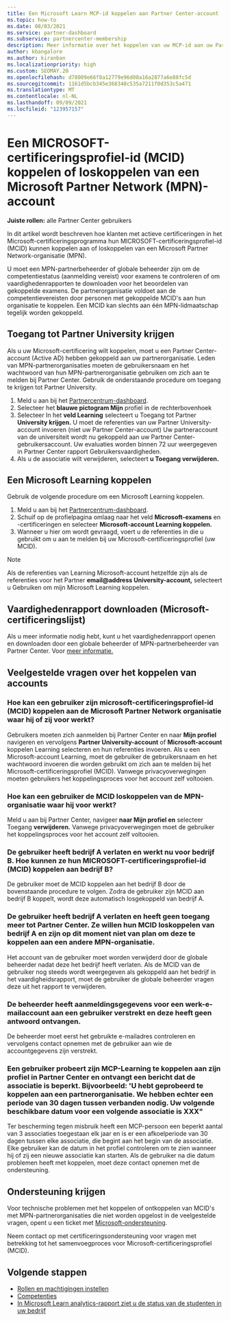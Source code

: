 ```yaml
---
title: Een Microsoft Learn MCP-id koppelen aan Partner Center-account
ms.topic: how-to
ms.date: 08/03/2021
ms.service: partner-dashboard
ms.subservice: partnercenter-membership
description: Meer informatie over het koppelen van uw MCP-id aan uw Partner Center-account, zodat uw bedrijf de trainings- en leertrajecten kan zien die u hebt gevolgd voor competenties.
author: kbangalore
ms.author: kiranban
ms.localizationpriority: high
ms.custom: SEOMAY.20
ms.openlocfilehash: d78009e66f8a12779e96d08a16a2877a6e88fc5d
ms.sourcegitcommit: 1161d5bcb345e368348c535a7211f0d353c5a471
ms.translationtype: MT
ms.contentlocale: nl-NL
ms.lasthandoff: 09/09/2021
ms.locfileid: "123957157"
---
```

# <a name="link-or-unlink-a-microsoft-certification-profile-id-mcid-to-a-microsoft-partner-network-mpn-account"></a>Een MICROSOFT-certificeringsprofiel-id (MCID) koppelen of loskoppelen van een Microsoft Partner Network (MPN)-account

**Juiste rollen:** alle Partner Center gebruikers

In dit artikel wordt beschreven hoe klanten met actieve certificeringen in het Microsoft-certificeringsprogramma hun MICROSOFT-certificeringsprofiel-id (MCID) kunnen koppelen aan of loskoppelen van een Microsoft Partner Network-organisatie (MPN).

U moet een MPN-partnerbeheerder of [](https://partner.microsoft.com/pcv/partnership/competencies) globale beheerder zijn om de competentiestatus (aanmelding vereist) voor examens te controleren of om vaardighedenrapporten te downloaden voor het beoordelen van gekoppelde examens. De partnerorganisatie voldoet aan de competentievereisten door personen met gekoppelde MCID's aan hun organisatie te koppelen. Een MCID kan slechts aan één MPN-lidmaatschap tegelijk worden gekoppeld.

## <a name="get-partner-university-access"></a>Toegang tot Partner University krijgen

Als u uw Microsoft-certificering wilt koppelen, moet u een Partner Center-account (Active AD) hebben gekoppeld aan uw partnerorganisatie. Leden van MPN-partnerorganisaties moeten de gebruikersnaam en het wachtwoord van hun MPN-partnerorganisatie gebruiken om zich aan te melden bij Partner Center.
Gebruik de onderstaande procedure om toegang te krijgen tot Partner University.

1. Meld u aan bij het [Partnercentrum-dashboard](https://partner.microsoft.com/dashboard/).
2. Selecteer het **blauwe pictogram Mijn** profiel in de rechterbovenhoek
3. Selecteer In het **veld Learning** selecteert u Toegang tot Partner **University krijgen.** U moet de referenties van uw Partner University-account invoeren (niet uw Partner Center-account) Uw partneraccount van de universiteit wordt nu gekoppeld aan uw Partner Center-gebruikersaccount. Uw evaluaties worden binnen 72 uur weergegeven in Partner Center rapport Gebruikersvaardigheden.
4. Als u de associatie wilt verwijderen, selecteert **u Toegang verwijderen.**

## <a name="associate-a-microsoft-learning-account"></a>Een Microsoft Learning koppelen

Gebruik de volgende procedure om een Microsoft Learning koppelen. 

1. Meld u aan bij het [Partnercentrum-dashboard](https://partner.microsoft.com/dashboard/).
2. Schuif op de profielpagina omlaag naar het veld **Microsoft-examens** en -certificeringen en selecteer **Microsoft-account Learning koppelen.**
3. Wanneer u hier om wordt gevraagd, voert u de referenties in die u gebruikt om u aan te melden bij uw Microsoft-certificeringsprofiel (uw MCID).

>[!NOTE]
>Als de referenties van Learning Microsoft-account hetzelfde zijn als de referenties voor het Partner **email@address University-account,** selecteert u Gebruiken om mijn Microsoft Learning koppelen.

## <a name="download-skills-report-microsoft-certification-list"></a>Vaardighedenrapport downloaden (Microsoft-certificeringslijst)
Als u meer informatie nodig hebt, kunt u het vaardighedenrapport openen en downloaden door een globale beheerder of MPN-partnerbeheerder van Partner Center. Voor [meer informatie.](./mpn-skills-report.md#view-skills-report-data)


## <a name="frequently-asked-questions-about-linking-accounts"></a>Veelgestelde vragen over het koppelen van accounts

### <a name="how-can-a-user-link-their-microsoft-certification-profile-id-mcid-with-the-microsoft-partner-network-mpn-organization-they-work-for"></a>Hoe kan een gebruiker zijn microsoft-certificeringsprofiel-id (MCID) koppelen aan de Microsoft Partner Network organisatie waar hij of zij voor werkt?

Gebruikers moeten zich aanmelden bij Partner Center en naar **Mijn profiel** navigeren en vervolgens **Partner University-account** of **Microsoft-account** koppelen Learning selecteren en hun referenties invoeren. Als u een Microsoft-account Learning, moet de gebruiker de gebruikersnaam en het wachtwoord invoeren die worden gebruikt om zich aan te melden bij het Microsoft-certificeringsprofiel (MCID). Vanwege privacyoverwegingen moeten gebruikers het koppelingsproces voor het account zelf voltooien.  

### <a name="how-can-a-user-unlink-their-mcid-from-the-mpn-organization-they-work-for"></a>Hoe kan een gebruiker de MCID loskoppelen van de MPN-organisatie waar hij voor werkt?

Meld u aan bij Partner Center, navigeer **naar Mijn profiel en** selecteer Toegang **verwijderen.** Vanwege privacyoverwegingen moet de gebruiker het koppelingsproces voor het account zelf voltooien.

### <a name="the-user-left-company-a-and-now-works-for-company-b-how-can-they-link-their-microsoft-certification-profile-id-mcid-with-company-b"></a>De gebruiker heeft bedrijf A verlaten en werkt nu voor bedrijf B. Hoe kunnen ze hun MICROSOFT-certificeringsprofiel-id (MCID) koppelen aan bedrijf B?

De gebruiker moet de MCID koppelen aan het bedrijf B door de bovenstaande procedure te volgen. Zodra de gebruiker zijn MCID aan bedrijf B koppelt, wordt deze automatisch losgekoppeld van bedrijf A.

### <a name="the-user-left-company-a-and-no-longer-has-access-to-partner-center-they-want-to-unlink-their-mcid-from-company-a-and-are-not-planning-to-link-it-with-another-mpn-organization-at-the-moment"></a>De gebruiker heeft bedrijf A verlaten en heeft geen toegang meer tot Partner Center. Ze willen hun MCID loskoppelen van bedrijf A en zijn op dit moment niet van plan om deze te koppelen aan een andere MPN-organisatie.

Het account van de gebruiker moet worden verwijderd door de globale beheerder nadat deze het bedrijf heeft verlaten. Als de MCID van de gebruiker nog steeds wordt weergegeven als gekoppeld aan het bedrijf in het vaardigheidsrapport, moet de gebruiker de globale beheerder vragen deze uit het rapport te verwijderen.

### <a name="the-admin-provided-sign-in-details-for-a-work-email-account-to-a-user-and-they-have-had-no-response"></a>De beheerder heeft aanmeldingsgegevens voor een werk-e-mailaccount aan een gebruiker verstrekt en deze heeft geen antwoord ontvangen.

De beheerder moet eerst het gebruikte e-mailadres controleren en vervolgens contact opnemen met de gebruiker aan wie de accountgegevens zijn verstrekt.

### <a name="a-user-tries-to-associate-their-mcp-learning-account-to-their-profile-in-partner-center-and-receives-a-message-that-their-association-is-limited-for-example-you-have-attempted-to-associate-with-a-partner-organization-however-we-require-a-period-of-30-days-between-associations-your-next-available-date-for-a-subsequent-association-is-xxx"></a>Een gebruiker probeert zijn MCP-Learning te koppelen aan zijn profiel in Partner Center en ontvangt een bericht dat de associatie is beperkt. Bijvoorbeeld: 'U hebt geprobeerd te koppelen aan een partnerorganisatie. We hebben echter een periode van 30 dagen tussen verbanden nodig. Uw volgende beschikbare datum voor een volgende associatie is XXX"

Ter bescherming tegen misbruik heeft een MCP-persoon een beperkt aantal van 3 associaties toegestaan elk jaar en is er een afkoelperiode van 30 dagen tussen elke associatie, die begint aan het begin van de associatie. Elke gebruiker kan de datum in het profiel controleren om te zien wanneer hij of zij een nieuwe associatie kan starten. Als de gebruiker na die datum problemen heeft met koppelen, moet deze contact opnemen met de ondersteuning.  

## <a name="how-to-get-support"></a>Ondersteuning krijgen

Voor technische problemen met het koppelen of ontkoppelen van MCID's met MPN-partnerorganisaties die niet worden opgelost in de veelgestelde vragen, opent u een ticket met [Microsoft-ondersteuning](https://partner.microsoft.com/support).

Neem contact op met certificeringsondersteuning voor vragen [](https://aka.ms/mcpforum)met betrekking tot het samenvoegproces voor Microsoft-certificeringsprofiel (MCID).

## <a name="next-steps"></a>Volgende stappen

- [Rollen en machtigingen instellen](./permissions-overview.md)
- [Competenties](https://partner.microsoft.com/membership/competencies)
- [In Microsoft Learn analytics-rapport ziet u de status van de studenten in uw bedrijf](ms-learn-analytics.md)
